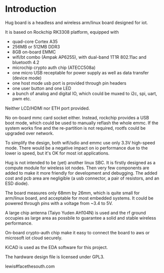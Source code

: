 # Introduction

Hug board is a headless and wireless arm/linux board designed for iot.

It is based on Rockchip RK3308 platform, equipped with

+ quad-core Cortex A35
+ 256MB or 512MB DDR3
+ 8GB on-board EMMC
+ wifi/bt combo (Ampak AP6255), with dual-band 1T1R 802.11ac and bluetooth 4.2
+ microchip crypto auth chip (ATECC508a)
+ one micro USB receptable for power supply as well as data transfer (device mode)
+ one host mode usb port is provided through pin headers
+ one user button and one LED
+ a bunch of analog and digital IO, which could be muxed to i2c, spi, uart, pwm etc.

Neither LCD/HDMI nor ETH port provided.

No on-board mmc card socket either. Instead, rockchip provides a USB boot mode, which could be used to manually reflash the whole emmc. If the system works fine and the re-partition is not required, rootfs could be upgraded over network.  

To simplify the design, both wifi/sdio and emmc use only 3.3V high-speed mode. There would be a negative impact on io performance due to the lower io speed, but it's OK for most iot applications.

Hug is not intended to be (yet) another linux SBC. It is firstly designed as a compute module for wireless iot nodes. Then very few components are added to make it more friendly for development and debugging. The added cost and pcb area are negligible (a usb connector, a pair of resistors, and an ESD diode). 

The board measures only 68mm by 26mm, which is quite small for arm/linux board, and acceptable for most embedded systems. It could be powered through pins with a voltage from ~3.4 to 5V.

A large chip antenna (Taiyo Yuden AH104N) is used and the rf ground occupies as large area as possbile to guarantee a solid and stable wireless performance.

On-board crypto-auth chip make it easy to connect the board to aws or microsoft iot cloud securely.

KiCAD is used as the EDA software for this project.

The hardware design file is licensed under GPL3. 

lewis#facethesouth.com





